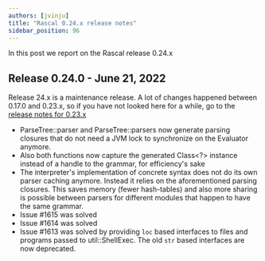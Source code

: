 ```yaml
---
authors: [jvinju]
title: "Rascal 0.24.x release notes"
sidebar_position: 96
---
```


In this post we report on the Rascal release 0.24.x

<!--truncate-->

## Release 0.24.0 - June 21, 2022

Release 24.x is a maintenance release. A lot of changes happened between 0.17.0 and 0.23.x, so if you have not looked here for a while, go to the [release notes for 0.23.x](/release-notes/rascal-0-23-x-release-notes)

* ParseTree::parser and ParseTree::parsers now generate parsing closures that do not need a JVM lock to synchronize on the Evaluator anymore. 
* Also both functions now capture the generated Class<?> instance instead of a handle to the grammar, for efficiency's sake
* The interpreter's implementation of concrete syntax does not do its own parser caching anymore. Instead it relies on the aforementioned
parsing closures. This saves memory (fewer hash-tables) and also more sharing is possible between parsers for different modules that happen to have the same grammar.
* Issue #1615 was solved
* Issue #1614 was solved
* Issue #1613 was solved by providing `loc` based interfaces to files and programs passed to util::ShellExec. The old `str` based interfaces are now deprecated.
